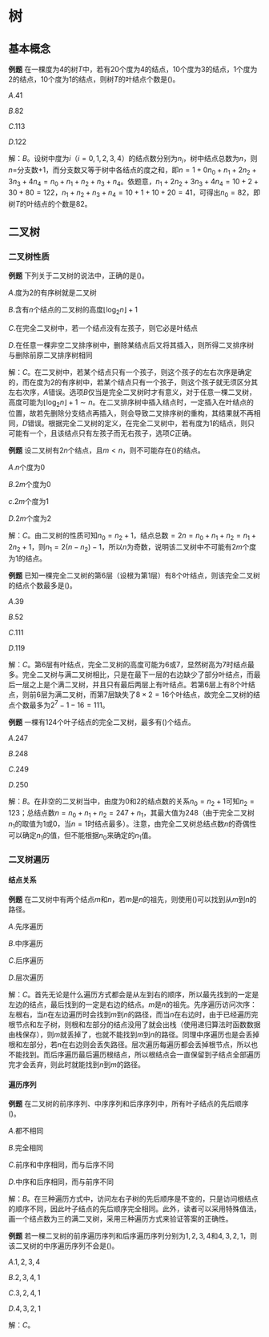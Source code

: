 # 树

## 基本概念

**例题** 在一棵度为$4$的树$T$中，若有$20$个度为$4$的结点，$10$个度为$3$的结点，$1$个度为$2$的结点，$10$个度为$1$的结点，则树$T$的叶结点个数是()。

$A.41$

$B.82$

$C.113$

$D.122$

解：$B$。设树中度为$i$（$i=0,1,2,3,4$）的结点数分别为$n_i$，树中结点总数为$n$，则$n$=分支数$+1$，而分支数又等于树中各结点的度之和，即$n=1+0n_0+n_1+2n_2+3n_3+4n_4=n_0+n_1+n_2+n_3+n_4$。依题意，$n_1+2n_2+3n_3+4n_4=10+2+30+80= 122$，$n_1+n_2+n_3+n_4=10+1+10+20=41$，可得出$n_0=82$，即树$T$的叶结点的个数是$82$。

## 二叉树

### 二叉树性质

**例题** 下列关于二叉树的说法中，正确的是()。

$A.$度为$2$的有序树就是二叉树

$B.$含有$n$个结点的二叉树的高度$\lfloor\log_2n\rfloor+1$

$C.$在完全二叉树中，若一个结点没有左孩子，则它必是叶结点

$D.$在任意一棵非空二叉排序树中，删除某结点后又将其插入，则所得二叉排序树与删除前原二叉排序树相同

解：$C$。在二叉树中，若某个结点只有一个孩子，则这个孩子的左右次序是确定的，而在度为$2$的有序树中，若某个结点只有一个孩子，则这个孩子就无须区分其左右次序，$A$错误。选项$B$仅当是完全二叉树时才有意义，对于任意一棵二叉树，高度可能为$\lfloor\log_2n\rfloor+1\sim n$。在二叉排序树中插入结点时，一定插入在叶结点的位置，故若先删除分支结点再插入，则会导致二叉排序树的重构，其结果就不再相同，$D$错误。根据完全二叉树的定义，在完全二叉树中，若有度为$1$的结点，则只可能有一个，且该结点只有左孩子而无右孩子，选项$C$正确。

**例题** 设二叉树有$2n$个结点，且$m<n$，则不可能存在()的结点。

$A.n$个度为$0$

$B.2m$个度为$0$

$c.2m$个度为$1$

$D.2m$个度为$2$

解：$C$。由二叉树的性质可知$n_0=n_2+1$，结点总数$=2n=n_0+n_1+n_2=n_1+2n_2+1$，则$n_1=2(n-n_2)-1$，所以$n$为奇数，说明该二叉树中不可能有$2m$个度为$1$的结点。

**例题** 已知一棵完全二叉树的第$6$层（设根为第$1$层）有$8$个叶结点，则该完全二叉树的结点个数最多是()。

$A.39$

$B.52$

$C.111$

$D.119$

解：$C$。第$6$层有叶结点，完全二叉树的高度可能为$6$或$7$，显然树高为$7$时结点最多。完全二叉树与满二叉树相比，只是在最下一层的右边缺少了部分叶结点，而最后一层之上是个满二叉树，并且只有最后两层上有叶结点。若第$6$层上有$8$个叶结点，则前$6$层为满二叉树，而第$7$层缺失了$8\times2=16$个叶结点，故完全二叉树的结点个数最多为$2^7-1-16=111$。

**例题** 一棵有$124$个叶子结点的完全二叉树，最多有()个结点。

$A.247$

$B.248$

$C.249$

$D.250$

解：$B$。在非空的二叉树当中，由度为$0$和$2$的结点数的关系$n_0=n_2+1$可知$n_2=123$；总结点数$n=n_0+n_1+n_2=247+n_1$，其最大值为$248$（由于完全二叉树$n_1$的取值为$1$或$0$，当$n=1$时结点最多）。注意，由完全二叉树总结点数$n$的奇偶性可以确定$n_1$的值，但不能根据$n_0$来确定的$n_1$值。

### 二叉树遍历

#### 结点关系

**例题** 在二叉树中有两个结点$m$和$n$，若$m$是$n$的祖先，则使用()可以找到从$m$到$n$的路径。

$A.$先序遍历

$B.$中序遍历

$C.$后序遍历

$D.$层次遍历

解：$C$。首先无论是什么遍历方式都会是从左到右的顺序，所以最先找到的一定是左边的结点，最后找到的一定是右边的结点。$m$是$n$的祖先。先序遍历访问次序：左根右，当$n$在左边遍历时会找到$m$到$n$的路径，而当$n$在右边时，由于已经遍历完根节点和左子树，则根和左部分的结点没用了就会出栈（使用递归算法时函数数据由栈保存），则$m$就丢掉了，也就不能找到$m$到$n$的路径。同理中序遍历也是会丢掉根和左部分，若$n$在右边则会丢失路径。层次遍历每遍历都会丢掉根节点，所以也不能找到。而后序遍历最后遍历根结点，所以根结点会一直保留到子结点全部遍历完才会丢弃，则此时就能找到$n$到$m$的路径。

#### 遍历序列

**例题** 在二叉树的前序序列、中序序列和后序序列中，所有叶子结点的先后顺序()。

$A.$都不相同

$B.$完全相同

$C.$前序和中序相同，而与后序不同

$D.$中序和后序相同，而与前序不同

解：$B$。在三种遍历方式中，访问左右子树的先后顺序是不变的，只是访问根结点的顺序不同，因此叶子结点的先后顺序完全相同。此外，读者可以采用特殊值法，画一个结点数为三的满二叉树，采用三种遍历方式来验证答案的正确性。

**例题** 若一棵二叉树的前序遍历序列和后序遍历序列分别为$1,2,3,4$和$4,3,2,1$，则该二叉树的中序遍历序列不会是()。

$A.1,2,3,4$

$B.2,3,4,1$

$C.3,2,4,1$

$D.4,3,2,1$

解：$C$。
